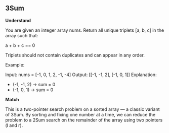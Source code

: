 ## 3Sum

**Understand**

You are given an integer array nums.
Return all unique triplets [a, b, c] in the array such that:

a + b + c == 0

Triplets should not contain duplicates and can appear in any order.

Example:

Input: nums = [-1, 0, 1, 2, -1, -4]
Output: [[-1, -1, 2], [-1, 0, 1]]
Explanation:

- (-1, -1, 2) → sum = 0
- (-1, 0, 1) → sum = 0

**Match**

This is a two-pointer search problem on a sorted array — a classic variant of 3Sum.
By sorting and fixing one number at a time, we can reduce the problem to a 2Sum search on the remainder of the array using two pointers (l and r).
